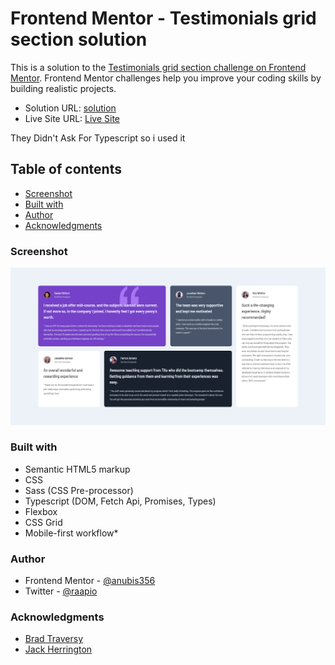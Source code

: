 # Frontend Mentor - Testimonials grid section solution

This is a solution to the [Testimonials grid section challenge on Frontend Mentor](https://www.frontendmentor.io/challenges/testimonials-grid-section-Nnw6J7Un7). Frontend Mentor challenges help you improve your coding skills by building realistic projects. 

- Solution URL: [solution](https://www.frontendmentor.io/solutions/responsive-testimonials-grid-section-RYc0ot-3Bz)
- Live Site URL: [Live Site](https://anubis356.github.io/Testimonials-grid-section/public/)

They Didn't Ask For Typescript so i used it

## Table of contents

- [Screenshot](#screenshot)
- [Built with](#built-with)
- [Author](#author)
- [Acknowledgments](#acknowledgments)

### Screenshot

![](./Screenshot.png)

### Built with

- Semantic HTML5 markup
- CSS
- Sass (CSS Pre-processor)
- Typescript (DOM, Fetch Api, Promises, Types)
- Flexbox
- CSS Grid
- Mobile-first workflow*

### Author

- Frontend Mentor - [@anubis356](https://www.frontendmentor.io/profile/anubis356/)
- Twitter - [@raapio](https://www.twitter.com/raapio)

### Acknowledgments

- [Brad Traversy](https://www.youtube.com/c/TraversyMedia)
- [Jack Herrington](https://www.youtube.com/c/JackHerrington)